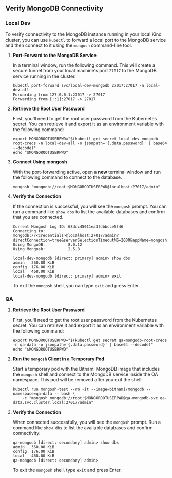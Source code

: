 ## Verify MongoDB Connectivity

### Local Dev

To verify connectivity to the MongoDB instance running in your local Kind cluster, you can use
`kubectl` to forward a local port to the MongoDB service and then connect to it using the `mongosh`
command-line tool.

1. **Port-Forward to the MongoDB Service**

   In a terminal window, run the following command. This will create a secure tunnel from your local
   machine's port `27017` to the MongoDB service running in the cluster.

    ```shell
    kubectl port-forward svc/local-dev-mongodb 27017:27017 -n local-dev-all
    Forwarding from 127.0.0.1:27017 -> 27017
    Forwarding from [::1]:27017 -> 27017
    ```

2. **Retrieve the Root User Password**

   First, you'll need to get the root user password from the Kubernetes secret. You can retrieve it
   and export it as an environment variable with the following command:

    ```shell
    export MONGOROOTUSERPWD="$(kubectl get secret local-dev-mongodb-root-creds -n local-dev-all -o jsonpath='{.data.password}' | base64 --decode)"
    echo "$MONGOROOTUSERPWD"   
    ```

2. **Connect Using mongosh**

   With the port-forwarding active, open a **new** terminal window and run the following command to
   connect to the database.

    ```shell
    mongosh "mongodb://root:$MONGOROOTUSERPWD@localhost:27017/admin"
    ```

3. **Verify the Connection**

   If the connection is successful, you will see the `mongosh` prompt. You can run a command like
   `show dbs` to list the available databases and confirm that you are connected.

    ```shell
    Current Mongosh Log ID: 68ddc45011ea3fdbbcce5f46
    Connecting to:          mongodb://<credentials>@localhost:27017/admin?directConnection=true&serverSelectionTimeoutMS=2000&appName=mongosh+2.5.8
    Using MongoDB:          8.0.12
    Using Mongosh:          2.5.8    

    local-dev-mongodb [direct: primary] admin> show dbs
    admin   360.00 KiB
    config  176.00 KiB
    local   468.00 KiB
    local-dev-mongodb [direct: primary] admin> exit 
    ```

   To exit the `mongosh` shell, you can type `exit` and press Enter.

### QA

1. **Retrieve the Root User Password**

   First, you'll need to get the root user password from the Kubernetes secret. You can retrieve it
   and export it as an environment variable with the following command:

    ```shell
    export MONGOROOTUSERPWD="$(kubectl get secret qa-mongodb-root-creds -n qa-data -o jsonpath='{.data.password}' | base64 --decode)"
    echo "$MONGOROOTUSERPWD"   
    ```


2. **Run the `mongosh` Client in a Temporary Pod**

   Start a temporary pod with the Bitnami MongoDB image that includes the `mongosh` shell and
   connect to the MongoDB service inside the QA namespace. This pod will be removed after you exit
   the shell:

    ```shell
    kubectl run mongosh-test --rm -it --image=bitnami/mongodb --namespace=qa-data -- bash \
        -c "mongosh mongodb://root:$MONGOROOTUSERPWD@qa-mongodb-svc.qa-data.svc.cluster.local:27017/admin"
    ```

3. **Verify the Connection**

   When connected successfully, you will see the `mongosh` prompt. Run a command like `show dbs` to
   list the available databases and confirm connectivity:

    ```shell
    qa-mongodb [direct: secondary] admin> show dbs
    admin   360.00 KiB
    config  176.00 KiB
    local   468.00 KiB
    qa-mongodb [direct: secondary] admin>
    ```

   To exit the `mongosh` shell, type `exit` and press Enter.
